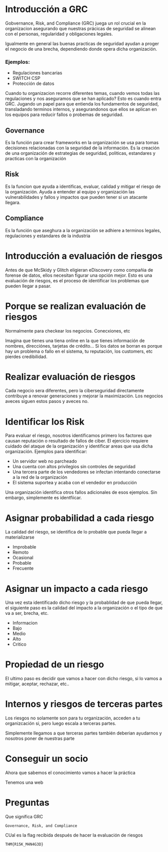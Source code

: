 # Introducción a GRC

Gobvernance, Risk, and Compliance (GRC) juega un rol crucial en la organizacion asegurando que nuestras prácicas de seguridad se alinean con el personas, regularidad y obligaciones legales.

Igualmente en general las buenas practicas de seguridad ayudan a proger el negocio de una brecha, dependiendo donde opera dicha organización.

### Ejemplos:

- Regulaciones bancarias
- SWITCH CSP
- Protección de datos

Cuando tu organizacion recorre diferentes temas, cuando vemos todas las regulaciones y nos aseguramos que se han aplicado? Esto es cuando entra GRC. Jugando un papel para que entienda los fundamentos de seguridad, transladando terminos internos, y asegurandonos que ellos se aplican en los equipos para reducir fallos o probemas de seguridad.

## Governance

Es la función para crear frameworks en la organización se usa para tomas decisiones relacionadas con la seguridad de la información. Es la creación de una organización de estrategias de seguridad, politicas, estandares y practicas con la organización

## Risk

Es la funcion que ayuda a identificas, evaluar, calidad y mitigar el riesgo de la organización. Ayuda a entender al equipo y organización las vulnerabilidades y fallos y impactos que pueden tener si un atacante llegara.

## Compliance

Es la función que aseghura a la organización se adhiere a terminos legales, regulaciones y estandares de la industria

# Introducción a evaluación de riesgos

Antes de que McSkidy y Glitch eligieran eDiscovery como compañia de forense de datos, ellos necesitan figurar una opción mejor. Esto es una evaluación de riesgos, es el proceso de identificar los problemas que pueden llegar a pasar. 

# Porque se realizan evaluación de riesgos

Normalmente para checkear los negocios. Conecxiones, etc

Imagina que tienes una tiena online en la que tienes información de nombres, direcciónes, tarjetas de crédito... Si los datos se borran es porque hay un problema o fallo en el sistema, tu reputación, los customers, etc pierdes credibilidad.

# Realizar evaluación de riesgos

Cada negocio sera diferentes, pero la ciberseguridad directamente contribuye a renovar generaciones y mejorar la maximización. Los negocios aveces siguen estos pasos y aveces no. 

# Identificar los Risk

Para evaluar el riesgo, nosotros identificamos primero los factores que causan reputación o resultado de fallos de ciber. El ejercicio requiere cuidado del ataque de la organización y identificar areas que usa dicha organización. Ejemplos para identificar:

- Un servidor web no parcheado
- Una cuenta con altos privilegios sin controles de seguridad
- Una tercera parte de los vendedores se infectan intentando conectarse a la red de la organización
- El sistema suportea y acaba con el vendedor en producción

Una organización identifica otros fallos adicionales de esos ejemplos. Sin embargo, simplemente es identfiicar.

# Asignar probabilidad a cada riesgo

La calidad del riesgo, se identifica de lo probable que pueda llegar a materializarse

- Improbable
- Remoto
- Ocasional
- Probable
- Frecuente

# Asignar un impacto a cada riesgo

Una vez esta identificado dicho riesgo y la probablidad de que pueda llegar, el siguiente paso es la calidad del impacto a la organización o el tipo de que va a ser, brecha, etc.

- Informacion
- Bajo
- Medio
- Alto
- Critico

# Propiedad de un riesgo

El ultimo paso es decidir que vamos a hacer con dicho riesgo, si lo vamos a mitigar, aceptar, rechazar, etc..

# Internos y riesgos de terceras partes

Los riesgos no solamente son para tu organización, acceden a tu organizcación si, pero luego escala a terceras partes.

Simplemente llegamos a que terceras partes también deberian ayudarnos y nosotros poner de nuestras parte

# Conseguir un socio

Ahora que sabemos el conocimiento vamos a hacer la práctica

Tenemos una web

# Preguntas

Que significa GRC

```
Governance, Risk, and Compliance
```

CUal es la flag recibida después de hacer la evaluación de riesgos

```
THM{R15K_M4N4G3D}
```







